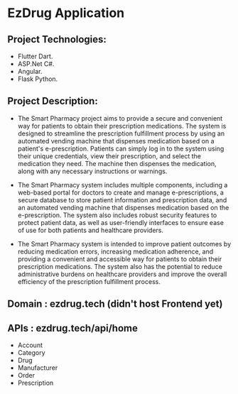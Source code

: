 # EzDrug Application

## Project Technologies:
* Flutter Dart.
* ASP.Net C#.
* Angular. 
* Flask Python.
## Project Description:
* The Smart Pharmacy project aims to provide a secure and convenient way for patients to obtain their prescription medications. The system is designed to streamline the prescription fulfillment process by using an automated vending machine that dispenses medication based on a patient's e-prescription. Patients can simply log in to the system using their unique credentials, view their prescription, and select the medication they need. The machine then dispenses the medication, along with any necessary instructions or warnings.

* The Smart Pharmacy system includes multiple components, including a web-based portal for doctors to create and manage e-prescriptions, a secure database to store patient information and prescription data, and an automated vending machine that dispenses medication based on the e-prescription. The system also includes robust security features to protect patient data, as well as user-friendly interfaces to ensure ease of use for both patients and healthcare providers.

* The Smart Pharmacy system is intended to improve patient outcomes by reducing medication errors, increasing medication adherence, and providing a convenient and accessible way for patients to obtain their prescription medications. The system also has the potential to reduce administrative burdens on healthcare providers and improve the overall efficiency of the prescription fulfillment process.


## Domain : ezdrug.tech (didn't host Frontend yet)

## APIs   : ezdrug.tech/api/home 
* Account
* Category
* Drug
* Manufacturer
* Order
* Prescription

